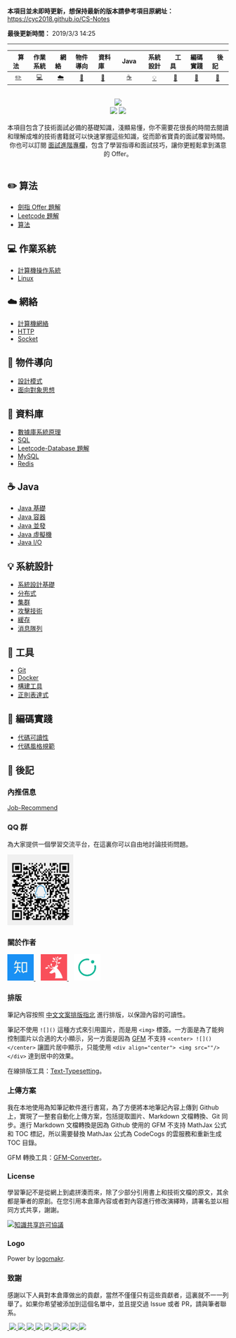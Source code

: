**本項目並未即時更新，想保持最新的版本請參考項目原網址：**
https://cyc2018.github.io/CS-Notes

**最後更新時間：**
2019/3/3 14:25

---

| &nbsp;&nbsp;&nbsp;算法&nbsp;&nbsp;&nbsp; | 作業系統 | &nbsp;&nbsp;&nbsp;網絡&nbsp;&nbsp;&nbsp; | 物件導向 | &nbsp;&nbsp;資料庫&nbsp;&nbsp; | &nbsp;&nbsp;&nbsp;Java&nbsp;&nbsp;&nbsp; | 系統設計 | &nbsp;&nbsp;&nbsp;工具&nbsp;&nbsp;&nbsp; | 編碼實踐 | &nbsp;&nbsp;&nbsp;後記&nbsp;&nbsp;&nbsp; |
| :--------: | :---------: | :---------: | :---------: | :---------: | :---------:| :---------: | :-------: | :-------:| :------:|
| [:pencil2:](#pencil2-算法) | [:computer:](#computer-作業系統)|[:cloud:](#cloud-網路) | [:art:](#art-物件導向) |[:floppy_disk:](#floppy_disk-資料庫)|  [:coffee:](#coffee-java)| [:bulb:](#bulb-系統設計)| [:wrench:](#wrench-工具)| [:watermelon:](#watermelon-編碼實踐)| [:memo:](#memo-後記) |

<br>
<div align="center">
    <img src="asserts/LogoMakr_0zpEzN.png" width="200px">
    <br>
    <a href="https://cyc2018.github.io/CS-Notes"> <img src="https://img.shields.io/badge/>-read-4ab8a1.svg"></a>  <a href="https://xiaozhuanlan.com/CyC2018"> <img src="https://img.shields.io/badge/_-more-4ab8a1.svg"></a>
    <br> <br>
    本項目包含了技術面試必備的基礎知識，淺顯易懂，你不需要花很長的時間去閱讀和理解成堆的技術書籍就可以快速掌握這些知識，從而節省寶貴的面試覆習時間。你也可以訂閱 <a href="https://github.com/CyC2018/Backend-Interview-Guide">面試進階專欄</a>，包含了學習指導和面試技巧，讓你更輕鬆拿到滿意的 Offer。
</div>
<br>

## :pencil2: 算法

- [劍指 Offer 題解](https://github.com/meliodaseren/CS-Notes/blob/master/docs/notes/剑指%20offer%20题解.md)
- [Leetcode 題解](https://github.com/meliodaseren/CS-Notes/blob/master/docs/notes/Leetcode%20题解.md)
- [算法](https://github.com/meliodaseren/CS-Notes/blob/master/docs/notes/算法.md)

## :computer: 作業系統

- [計算機操作系統](https://github.com/meliodaseren/CS-Notes/blob/master/docs/notes/计算机操作系统.md)
- [Linux](https://github.com/meliodaseren/CS-Notes/blob/master/docs/notes/Linux.md)

## :cloud: 網絡 

- [計算機網絡](https://github.com/meliodaseren/CS-Notes/blob/master/docs/notes/计算机网络.md)
- [HTTP](https://github.com/meliodaseren/CS-Notes/blob/master/docs/notes/HTTP.md)
- [Socket](https://github.com/meliodaseren/CS-Notes/blob/master/docs/notes/Socket.md)

## :art: 物件導向

- [設計模式](https://github.com/meliodaseren/CS-Notes/blob/master/docs/notes/设计模式.md)
- [面向對象思想](https://github.com/meliodaseren/CS-Notes/blob/master/docs/notes/面向对象思想.md)

## :floppy_disk: 資料庫

- [數據庫系統原理](https://github.com/meliodaseren/CS-Notes/blob/master/docs/notes/数据库系统原理.md)
- [SQL](https://github.com/meliodaseren/CS-Notes/blob/master/docs/notes/SQL.md)
- [Leetcode-Database 題解](https://github.com/meliodaseren/CS-Notes/blob/master/docs/notes/Leetcode-Database%20题解.md)
- [MySQL](https://github.com/meliodaseren/CS-Notes/blob/master/docs/notes/MySQL.md)
- [Redis](https://github.com/meliodaseren/CS-Notes/blob/master/docs/notes/Redis.md)

## :coffee: Java

- [Java 基礎](https://github.com/meliodaseren/CS-Notes/blob/master/docs/notes/Java%20基础.md)
- [Java 容器](https://github.com/meliodaseren/CS-Notes/blob/master/docs/notes/Java%20容器.md)
- [Java 並發](https://github.com/meliodaseren/CS-Notes/blob/master/docs/notes/Java%20并发.md)
- [Java 虛擬機](https://github.com/meliodaseren/CS-Notes/blob/master/docs/notes/Java%20虚拟机.md)
- [Java I/O](https://github.com/meliodaseren/CS-Notes/blob/master/docs/notes/Java%20IO.md)

## :bulb: 系統設計 

- [系統設計基礎](https://github.com/meliodaseren/CS-Notes/blob/master/docs/notes/系统设计基础.md)
- [分布式](https://github.com/meliodaseren/CS-Notes/blob/master/docs/notes/分布式.md)
- [集群](https://github.com/meliodaseren/CS-Notes/blob/master/docs/notes/集群.md)
- [攻擊技術](https://github.com/meliodaseren/CS-Notes/blob/master/docs/notes/攻击技术.md)
- [緩存](https://github.com/meliodaseren/CS-Notes/blob/master/docs/notes/缓存.md)
- [消息隊列](https://github.com/meliodaseren/CS-Notes/blob/master/docs/notes/消息队列.md)

## :wrench: 工具 

- [Git](https://github.com/meliodaseren/CS-Notes/blob/master/docs/notes/Git.md)
- [Docker](https://github.com/meliodaseren/CS-Notes/blob/master/docs/notes/Docker.md)
- [構建工具](https://github.com/meliodaseren/CS-Notes/blob/master/docs/notes/构建工具.md)
- [正則表達式](https://github.com/meliodaseren/CS-Notes/blob/master/docs/notes/正则表达式.md)

## :watermelon: 編碼實踐 

- [代碼可讀性](https://github.com/meliodaseren/CS-Notes/blob/master/docs/notes/代码可读性.md)
- [代碼風格規範](https://github.com/meliodaseren/CS-Notes/blob/master/docs/notes/代码风格规范.md)

## :memo: 後記 

### 內推信息

[Job-Recommend](https://github.com/CyC2018/Job-Recommend)

### QQ 群

為大家提供一個學習交流平台，在這裏你可以自由地討論技術問題。

<img src="assets/group1.png" width="150px"></br>

### 關於作者

<a href="https://www.zhihu.com/people/xiao-shi-guang-33/activities">
    <img src="assets/知乎.jpg" width="60px">
</a> &nbsp;&nbsp;
<a href="https://xiaozhuanlan.com/CyC2018">
    <img src="assets/小专栏.jpg" width="60px">
</a> &nbsp;&nbsp;
<a href="https://shimo.im/docs/1Vuo5GeWCHMnxMtF/">
    <img src="assets/知识星球.png" width="60px">
</a>

### 排版

筆記內容按照 [中文文案排版指北](https://github.com/sparanoid/chinese-copywriting-guidelines) 進行排版，以保證內容的可讀性。

筆記不使用 `![]()` 這種方式來引用圖片，而是用 `<img>` 標簽。一方面是為了能夠控制圖片以合適的大小顯示，另一方面是因為 [GFM](https://github.github.com/gfm/) 不支持 `<center> ![]() </center>` 讓圖片居中顯示，只能使用 `<div align="center"> <img src=""/> </div>` 達到居中的效果。

在線排版工具：[Text-Typesetting](https://github.com/CyC2018/Text-Typesetting)。

### 上傳方案

我在本地使用為知筆記軟件進行書寫，為了方便將本地筆記內容上傳到 Github 上，實現了一整套自動化上傳方案，包括提取圖片、Markdown 文檔轉換、Git 同步。進行 Markdown 文檔轉換是因為 Github 使用的 GFM 不支持 MathJax 公式和 TOC 標記，所以需要替換 MathJax 公式為 CodeCogs 的雲服務和重新生成 TOC 目錄。

GFM 轉換工具：[GFM-Converter](https://github.com/CyC2018/GFM-Converter)。

### License

學習筆記不是從網上到處拼湊而來，除了少部分引用書上和技術文檔的原文，其余都是筆者的原創。在您引用本倉庫內容或者對內容進行修改演繹時，請署名並以相同方式共享，謝謝。

<a rel="license" href="http://creativecommons.org/licenses/by-nc-sa/4.0/"><img alt="知識共享許可協議" style="border-width:0" src="https://i.creativecommons.org/l/by-nc-sa/4.0/88x31.png" /></a>

### Logo

Power by [logomakr](https://logomakr.com/).

### 致謝

感謝以下人員對本倉庫做出的貢獻，當然不僅僅只有這些貢獻者，這裏就不一一列舉了。如果你希望被添加到這個名單中，並且提交過 Issue 或者 PR，請與筆者聯系。

<a href="https://github.com/linw7">
​    <img src="https://avatars3.githubusercontent.com/u/21679154?s=400&v=4" width="50px">
</a> 
<a href="https://github.com/g10guang">
​    <img src="https://avatars1.githubusercontent.com/u/18458140?s=400&v=4" width="50px">
</a> 
<a href="https://github.com/ResolveWang">
​    <img src="https://avatars1.githubusercontent.com/u/8018776?s=400&v=4" width="50px">
</a>
<a href="https://github.com/crossoverJie">
​    <img src="https://avatars1.githubusercontent.com/u/15684156?s=400&v=4" width="50px">
</a> 
<a href="https://github.com/jy03078584">
​    <img src="https://avatars2.githubusercontent.com/u/7719370?s=400&v=4" width="50px">
</a>
<a href="https://github.com/kwongtailau">
​    <img src="https://avatars0.githubusercontent.com/u/22954582?s=400&v=4" width="50px">
</a>
<a href="https://github.com/xiangflight">
​    <img src="https://avatars2.githubusercontent.com/u/10072416?s=400&v=4" width="50px">
</a>
<a href="https://github.com/mafulong">
​    <img src="https://avatars1.githubusercontent.com/u/24795000?s=400&v=4" width="50px">
</a>
<a href="https://github.com/yanglbme">
​    <img src="https://avatars1.githubusercontent.com/u/21008209?s=400&v=4" width="50px">
</a>
